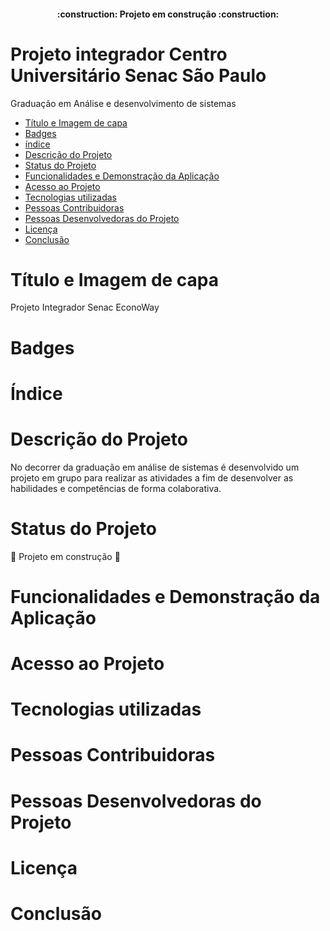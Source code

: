 <h4 align = "center">
    :construction: Projeto em construção :construction:
</h4>

# Projeto integrador Centro Universitário Senac São Paulo
 Graduação em Análise e desenvolvimento de sistemas


* [Título e Imagem de capa](#Título-e-Imagem-de-capa)
* [Badges](#badges)
* [índice]()
* [Descrição do Projeto](#descrição-do-projeto)
* [Status do Projeto](#Status-do-Projeto)
* [Funcionalidades e Demonstração da Aplicação](#funcionalidades-e-demonstração-da-aplicação)
* [Acesso ao Projeto](#acesso-ao-projeto)
* [Tecnologias utilizadas](#tecnologias-utilizadas)
* [Pessoas Contribuidoras](#pessoas-contribuidoras)
* [Pessoas Desenvolvedoras do Projeto](#pessoas-desenvolvedoras)
* [Licença](#licença)
* [Conclusão](#conclusão)

# Título e Imagem de capa
Projeto Integrador Senac EconoWay

# Badges

# Índice 

# Descrição do Projeto
 No decorrer da graduação em análise de sistemas é desenvolvido um projeto em grupo para realizar as atividades a fim de desenvolver as habilidades e competências de forma colaborativa.
 
# Status do Projeto
 :construction: Projeto em construção :construction:
 
# Funcionalidades e Demonstração da Aplicação

# Acesso ao Projeto

# Tecnologias utilizadas

# Pessoas Contribuidoras

# Pessoas Desenvolvedoras do Projeto

# Licença

# Conclusão


